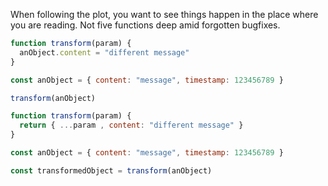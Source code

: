 When following the plot, you want to see things happen in the place where you are reading. Not five functions deep amid forgotten bugfixes. 

```js
function transform(param) {
  anObject.content = "different message"
}

const anObject = { content: "message", timestamp: 123456789 }

transform(anObject)
```

```js
function transform(param) {
  return { ...param , content: "different message" }
}

const anObject = { content: "message", timestamp: 123456789 }

const transformedObject = transform(anObject)
```
